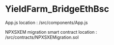 # YieldFarm_BridgeEthBsc


App.js location : /src/components/App.js

NPXSXEM migration smart contract location : /src/contracts/NPXSXEMigration.sol

